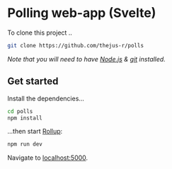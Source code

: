 # Polling web-app (Svelte)

To clone this project ..

```bash
git clone https://github.com/thejus-r/polls
```

*Note that you will need to have [Node.js](https://nodejs.org) & [git](https://git-scm.com) installed.*


## Get started

Install the dependencies...

```bash
cd polls
npm install
```

...then start [Rollup](https://rollupjs.org):

```bash
npm run dev
```

Navigate to [localhost:5000](http://localhost:5000).